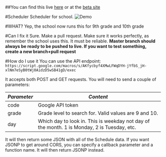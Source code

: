##You can find this live [here](https://tinyurl.com/ahsscheduler) or at the [beta site](https://liavt.github.io/Scheduler)

#Scheduler
Scheduler for school. 
![Demo](https://github.com/liavt/Scheduler/blob/master/demos/DemoStudent.PNG)

#WHAT?
Yep, the school now runs this for 9th grade and 10th grade

#Can I fix it
Sure. Make a pull request. Make sure it works perfectly, as remember the school uses this. It must be reliable.
**Master branch should always be ready to be pushed to live. If you want to test something, create a new branch+pull request**

#How do I use it
You can use the API endpoint:
`https://script.google.com/macros/s/AKfycbyf4XMwLFWqDYH-jYfbS_jH-xlNm7eSyB0tWj0AidzD5wSB41gD/exec`

It accepts both POST and GET requests. You will need to send a couple of parameters:

| *Parameter* 	| *Content*                                                                                   	|
|-------------	|---------------------------------------------------------------------------------------------	|
| code        	| Google API token                                                                            	|
| grade       	| Grade level to search for. Valid values are 9 and 10.                                       	|
| day         	| Which day to look in. This is weekday not day of the month. 1 is Monday, 2 is Tuesday, etc. 	|

It will then return some JSON with all of the Schedule data. If you want JSONP to get around CORS, you can specify a callback parameter and a function name. It will then return JSONP instead.

